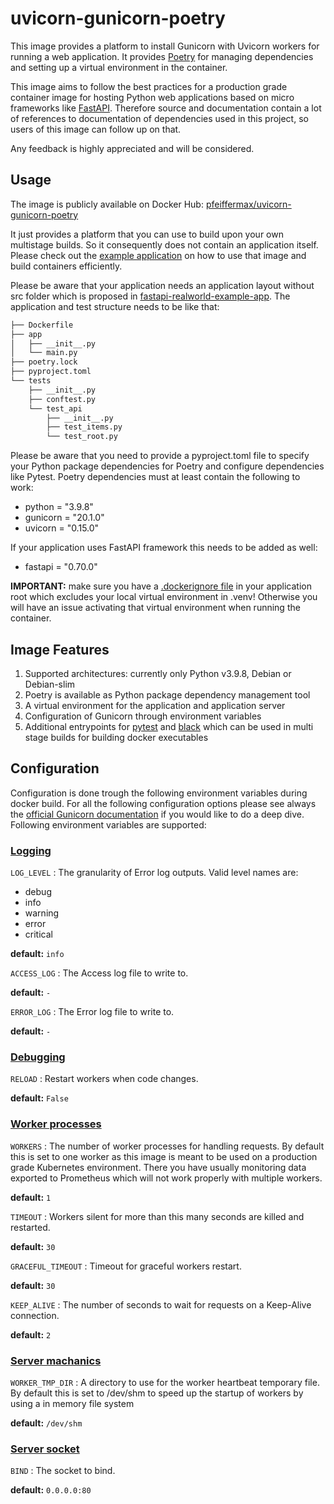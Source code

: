 # uvicorn-gunicorn-poetry
This image provides a platform to install Gunicorn with Uvicorn workers for running a web application.
It provides [Poetry](https://python-poetry.org/) for managing dependencies and setting up a virtual environment in the container.

This image aims to follow the best practices for a production grade container image for hosting Python web applications based
on micro frameworks like [FastAPI](https://fastapi.tiangolo.com/).
Therefore source and documentation contain a lot of references to documentation of dependencies used in this project, so users
of this image can follow up on that.

Any feedback is highly appreciated and will be considered.  

## Usage
The image is publicly available on Docker Hub: [pfeiffermax/uvicorn-gunicorn-poetry](https://hub.docker.com/r/pfeiffermax/uvicorn-gunicorn-poetry)

It just provides a platform that you can use to build upon your own multistage builds. So it consequently does not contain an
application itself. Please check out the [example application](https://github.com/max-pfeiffer/uvicorn-gunicorn-poetry/tree/master/examples/fast_api_multistage_build)
on how to use that image and build containers efficiently.

Please be aware that your application needs an application layout without src folder which is proposed in
[fastapi-realworld-example-app](https://github.com/nsidnev/fastapi-realworld-example-app).
The application and test structure needs to be like that:
```bash
├── Dockerfile
├── app
│   ├── __init__.py
│   └── main.py
├── poetry.lock
├── pyproject.toml
└── tests
    ├── __init__.py
    ├── conftest.py
    └── test_api
        ├── __init__.py
        ├── test_items.py
        └── test_root.py
```
Please be aware that you need to provide a pyproject.toml file to specify your Python package dependencies for Poetry and configure
dependencies like Pytest. Poetry dependencies must at least contain the following to work:
* python = "3.9.8"
* gunicorn = "20.1.0"
* uvicorn = "0.15.0"

If your application uses FastAPI framework this needs to be added as well:
* fastapi = "0.70.0"

**IMPORTANT:** make sure you have a [.dockerignore file](https://github.com/max-pfeiffer/uvicorn-gunicorn-poetry/blob/master/examples/fast_api_multistage_build/.dockerignore)
in your application root which excludes your local virtual environment in .venv! Otherwise you will have an issue activating that virtual
environment when running the container.

## Image Features
1. Supported architectures: currently only Python v3.9.8, Debian or Debian-slim
2. Poetry is available as Python package dependency management tool
3. A virtual environment for the application and application server
4. Configuration of Gunicorn through environment variables
5. Additional entrypoints for [pytest](https://github.com/max-pfeiffer/uvicorn-gunicorn-poetry/blob/master/build/scripts/pytest_entrypoint.sh)
and [black](https://github.com/max-pfeiffer/uvicorn-gunicorn-poetry/blob/master/build/scripts/black_entrypoint.sh) which can be used in
multi stage builds for building docker executables 

## Configuration
Configuration is done trough the following environment variables during docker build.
For all the following configuration options please see always the
[official Gunicorn documentation](https://docs.gunicorn.org/en/stable/settings.html)
if you would like to do a deep dive. Following environment variables are supported:

### [Logging](https://docs.gunicorn.org/en/stable/settings.html#logging)
`LOG_LEVEL` : The granularity of Error log outputs. Valid level names are:
* debug
* info
* warning
* error
* critical
 
**default:** `info`

`ACCESS_LOG` : The Access log file to write to.

**default:** `-`

`ERROR_LOG` : The Error log file to write to.  

**default:** `-`

### [Debugging](https://docs.gunicorn.org/en/stable/settings.html#debugging)
`RELOAD` : Restart workers when code changes.

**default:** `False`

### [Worker processes](https://docs.gunicorn.org/en/stable/settings.html#worker-processes)
`WORKERS` : The number of worker processes for handling requests. By default this is set to one
worker as this image is meant to be used on a production grade Kubernetes environment. There you
have usually monitoring data exported to Prometheus which will not work properly with multiple workers.   

**default:** `1`

`TIMEOUT` : Workers silent for more than this many seconds are killed and restarted.

**default:** `30`

`GRACEFUL_TIMEOUT` : Timeout for graceful workers restart.

**default:** `30`

`KEEP_ALIVE` : The number of seconds to wait for requests on a Keep-Alive connection.

**default:** `2`

### [Server machanics](https://docs.gunicorn.org/en/stable/settings.html?highlight=worker_tmp_dir#worker-tmp-dir)
`WORKER_TMP_DIR` : A directory to use for the worker heartbeat temporary file.
By default this is set to /dev/shm to speed up the startup of workers by using a in memory file system

**default:** `/dev/shm`

### [Server socket](https://docs.gunicorn.org/en/stable/settings.html?highlight=bind#bind)
`BIND` : The socket to bind.

**default:** `0.0.0.0:80`
